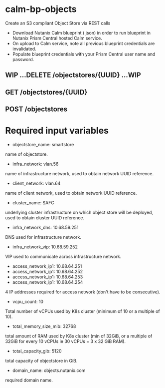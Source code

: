 # calm-bp-objects
Create an S3 compliant Object Store via REST calls

- Download Nutanix Calm blueprint (.json) in order to run blueprint in Nutanix Prism Central hosted Calm service.
- On upload to Calm service, note all previous blueprint credentials are invalidated.
- Populate blueprint credentials with your Prism Central user name and password.

## WIP ...DELETE /objectstores/{UUID} ...WIP
## GET /objectstores/{UUID}
## POST /objectstores

# Required input variables

- objectstore_name: smartstore

name of objectstore.

- infra_network: vlan.56

name of infrastructure network, used to obtain network UUID reference.

- client_network: vlan.64

name of client network, used to obtain network UUID reference.

- cluster_name: SAFC

underlying cluster infrastructure on which object store will be deployed, used to obtain cluster UUID reference.

- infra_network_dns: 10.68.59.251

DNS used for infrastructure network.

- infra_network_vip: 10.68.59.252

VIP used to communicate across infrastructure network.

- access_network_ip1: 10.68.64.251
- access_network_ip1: 10.68.64.252
- access_network_ip1: 10.68.64.253
- access_network_ip1: 10.68.64.254

4 IP addresses required for access network (don't have to be consecutive).

- vcpu_count: 10

Total number of vCPUs used by K8s cluster (minimum of 10 or a multiple of 10).

- total_memory_size_mib: 32768

total amount of RAM used by K8s cluster (min of 32GiB, or a multiple of 32GiB for every 10 vCPUs ie 30 vCPUs = 3 x 32 GiB RAM).

- total_capacity_gib: 5120

total capacity of objectstore in GiB.

- domain_name: objects.nutanix.com

required domain name.
